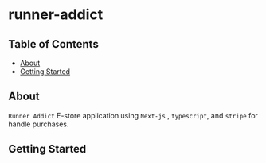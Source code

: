 # runner-addict

## Table of Contents

- [About](#about)
- [Getting Started](#getting_started)

## About <a name = "about"></a>

`Runner Addict` E-store application using `Next-js` , `typescript`, and `stripe` for handle purchases.

## Getting Started <a name = "getting_started"></a>

